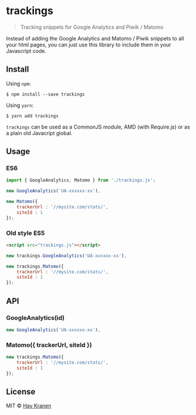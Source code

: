 # trackings
> Tracking snippets for Google Analytics and Piwik / Matomo

Instead of adding the Google Analytics and Matomo / Piwik snippets to all your html pages, you can just use this library to include them in your Javascript code.

## Install
Using `npm`:
```
$ npm install --save trackings
```

Using `yarn`:
```
$ yarn add trackings
```

`trackings` can be used as a CommonJS module, AMD (with Require.js) or as a plain old Javacript global.

## Usage

### ES6
```javascript
import { GoogleAnalytics, Matomo } from './trackings.js';

new GoogleAnalytics('UA-xxxxxx-xx'),

new Matomo({
    trackerUrl : '//mysite.com/stats/',
    siteId : 1
});
```

### Old style ES5
```html
<script src="trackings.js"></script>
```

```javascript
new trackings.GoogleAnalytics('UA-xxxxxx-xx'),

new trackings.Matomo({
    trackerUrl : '//mysite.com/stats/',
    siteId : 1
});
```

## API

### GoogleAnalytics(id)
```javascript
new GoogleAnalytics('UA-xxxxxx-xx'),
```

### Matomo({ trackerUrl, siteId })
```javascript
new trackings.Matomo({
    trackerUrl : '//mysite.com/stats/',
    siteId : 1
});
```

## License
MIT &copy; [Hay Kranen](http://www.haykranen.nl)